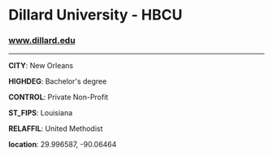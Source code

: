 # Dillard University - HBCU
### www.dillard.edu
---
**CITY**: New Orleans

**HIGHDEG**: Bachelor's degree

**CONTROL**: Private Non-Profit

**ST_FIPS**: Louisiana

**RELAFFIL**: United Methodist

**location**: 29.996587, -90.06464
